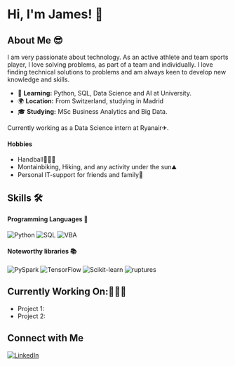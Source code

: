 # Hi, I'm James! 👋


## About Me 😎
I am very passionate about technology. As an active athlete and team sports player, I love solving problems, as part of a team and individually. I love finding technical solutions to problems and am always keen to develop new knowledge and skills.
-  🌱 **Learning:** Python, SQL, Data Science and AI at University.
-  🌍 **Location:** From Switzerland, studying in Madrid
-  🎓 **Studying:** MSc Business Analytics and Big Data.

Currently working as a Data Science intern at Ryanair✈.


#### Hobbies
- Handball🤾🏼‍♂️
- Montainbiking, Hiking, and any activity under the sun⛰️
- Personal IT-support for friends and family🤖


## Skills 🛠️
#### Programming Languages 🤖
![Python](https://img.shields.io/badge/-Python-3776AB?logo=python&logoColor=white&style=for-the-badge)
![SQL](https://img.shields.io/badge/-SQL-00C7B7?logo=postgresql&logoColor=black&style=for-the-badge)
![VBA](https://img.shields.io/badge/-VBA-217346?logo=microsoft&logoColor=white&style=for-the-badge)

#### Noteworthy libraries 📚
![PySpark](https://img.shields.io/badge/PySpark-E25A1C?style=for-the-badge&logo=apache-spark&logoColor=white)
![TensorFlow](https://img.shields.io/badge/TensorFlow-FF6F00?style=for-the-badge&logo=tensorflow&logoColor=white)
![Scikit-learn](https://img.shields.io/badge/Scikit--learn-F7931E?style=for-the-badge&logo=scikit-learn&logoColor=white)
![ruptures](https://img.shields.io/badge/ruptures-3776AB?style=for-the-badge&logo=python&logoColor=white)


## Currently Working On:👷🏻‍♂️
- Project 1:
- Project 2:

## Connect with Me
[![LinkedIn](https://img.shields.io/badge/-LinkedIn-0A66C2?logo=LinkedIn&logoColor=white&style=for-the-badge)]([https://www.linkedin.com/in/james-clayfield/])
